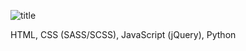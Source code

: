 ![title](https://user-images.githubusercontent.com/112802473/203136573-a6e2674d-851f-4341-8864-7759e08d4052.png)

HTML, CSS (SASS/SCSS), JavaScript (jQuery), Python

